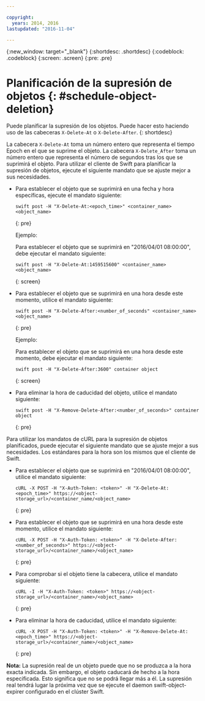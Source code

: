 ```yaml
---

copyright:
  years: 2014, 2016
lastupdated: "2016-11-04"

---
```

{:new_window: target="_blank"}
{:shortdesc: .shortdesc}
{:codeblock: .codeblock}
{:screen: .screen}
{:pre: .pre}


# Planificación de la supresión de objetos {: #schedule-object-deletion}


Puede planificar la supresión de los objetos. Puede hacer esto haciendo uso de las cabeceras `X-Delete-At` o `X-Delete-After`.
{: shortdesc}

La cabecera `X-Delete-At` toma un número entero que representa el tiempo Epoch en el que se suprime el objeto. La cabecera `X-Delete_After` toma un número entero que representa el número de segundos tras los que se suprimirá el objeto. Para utilizar el cliente de Swift para planificar la supresión de objetos, ejecute el siguiente mandato que se ajuste mejor a sus necesidades.

* Para establecer el objeto que se suprimirá en una fecha y hora específicas, ejecute el mandato siguiente:

    ```
    swift post -H "X-Delete-At:<epoch_time>" <container_name> <object_name>
    ```
    {: pre}

    Ejemplo:

    Para establecer el objeto que se suprimirá en "2016/04/01 08:00:00", debe ejecutar el mandato siguiente:

    ```
    swift post -H "X-Delete-At:1459515600" <container_name> <object_name>
    ```
    {: screen}
* Para establecer el objeto que se suprimirá en una hora desde este momento, utilice el mandato siguiente:

    ```
    swift post -H "X-Delete-After:<number_of_seconds" <container_name> <object_name>
    ```
    {: pre}

    Ejemplo:

    Para establecer el objeto que se suprimirá en una hora desde este momento, debe ejecutar el mandato siguiente:

    ```
    swift post -H "X-Delete-After:3600" container object
    ```
    {: screen}
* Para eliminar la hora de caducidad del objeto, utilice el mandato siguiente:

    ```
    swift post -H "X-Remove-Delete-After:<number_of_seconds>" container object
    ```
    {: pre}

Para utilizar los mandatos de cURL para la supresión de objetos planificados, puede ejecutar el siguiente mandato que se ajuste mejor a sus necesidades. Los estándares para la hora son los mismos que el cliente de Swift.

* Para establecer el objeto que se suprimirá en "2016/04/01 08:00:00", utilice el mandato siguiente:

   ```
   cURL -X POST -H "X-Auth-Token: <token>" -H "X-Delete-At:<epoch_time>" https://<object-storage_url>/<container_name/<object_name>
    ```
    {: pre}

* Para establecer el objeto que se suprimirá en una hora desde este momento, utilice el mandato siguiente:

    ```
    cURL -X POST -H "X-Auth-Token: <token>" -H "X-Delete-After:<number_of_seconds>" https://<object-storage_url>/<container_name>/<object_name>
    ```
    {: pre}

* Para comprobar si el objeto tiene la cabecera, utilice el mandato siguiente:
    ```
    cURL -I -H "X-Auth-Token: <token>" https://<object-storage_url>/<container_name>/<object_name>
    ```
    {: pre}

* Para eliminar la hora de caducidad, utilice el mandato siguiente:

    ```
    cURL -X POST -H "X-Auth-Token: <token>" -H "X-Remove-Delete-At:<epoch_time>" https://<object-storage_url>/<container_name>/<object_name>
    ```
    {: pre}

**Nota:** La supresión real de un objeto puede que no se produzca a la hora exacta indicada. Sin embargo, el objeto caducará de hecho a la hora especificada. Esto significa que no se podrá llegar más a él. La supresión real tendrá lugar la próxima vez que se ejecute el daemon swift-object-expirer configurado en el clúster Swift.
